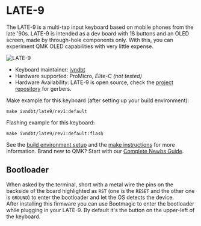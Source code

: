 # LATE-9


The LATE-9 is a multi-tap input keyboard based on mobile phones from the late '90s. LATE-9 is intended as a dev board with 18 buttons and an OLED screen, made by through-hole components only. With this, you can experiment QMK OLED capabilities with very little expense.

![LATE-9](https://i.imgur.com/QXycTC3h.jpg "LATE-9 first proto")

* Keyboard maintainer: [ivndbt](https://github.com/ivndbt)
* Hardware supported: ProMicro, _Elite-C (not tested)_
* Hardware Availability: LATE-9 is open source, check the [project repository](https://github.com/ivndbt/late-9) for gerbers.

Make example for this keyboard (after setting up your build environment):

    make ivndbt/late9/rev1:default

Flashing example for this keyboard:

    make ivndbt/late9/rev1:default:flash

See the [build environment setup](https://docs.qmk.fm/#/getting_started_build_tools) and the [make instructions](https://docs.qmk.fm/#/getting_started_make_guide) for more information. Brand new to QMK? Start with our [Complete Newbs Guide](https://docs.qmk.fm/#/newbs).

## Bootloader

When asked by the terminal, short with a metal wire the pins on the backside of the board highlighted as `RST` (one is the `RESET` and the other one is `GROUND`) to enter the bootloader and let the OS detects the device.\
After installing this firmware you can use Bootmagic to enter the bootloader while plugging in your LATE-9. By default it's the button on the upper-left of the keyboard.